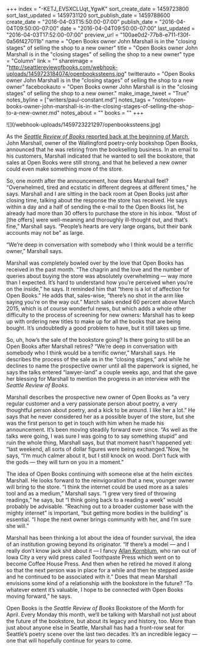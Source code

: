 +++
index = "-KETJ_EVSXCLUqt_YgwK"
sort_create_date = 1459723800
sort_last_updated = 1459731120
sort_publish_date = 1459788600
create_date = "2016-04-03T15:50:00-07:00"
publish_date = "2016-04-04T09:50:00-07:00"
date = "2016-04-04T09:50:00-07:00"
last_updated = "2016-04-03T17:52:00-07:00"
preview_url = "100ae0d2-77b8-e711-f30f-0a56f427011b"
name = "Open Books owner John Marshall is in the \"closing stages\" of selling the shop to a new owner"
title = "Open Books owner John Marshall is in the \"closing stages\" of selling the shop to a new owner"
type = "Column"
link = ""
shareimage = "http://seattlereviewofbooks.com/webhook-uploads/1459723184074/openbookssteens.jpg"
twitterauto = "Open Books owner John Marshall is in the \"closing stages\" of selling the shop to a new owner"
facebookauto = "Open Books owner John Marshall is in the \"closing stages\" of selling the shop to a new owner."
make_image_tweet = "True"
notes_byline = ["writers/paul-constant.md"]
notes_tags = "notes/open-books-owner-john-marshall-is-in-the-closing-stages-of-selling-the-shop-to-a-new-owner.md"
notes_about = ""
books = ""
+++
<p class="image">![](/webhook-uploads/1459723221297/openbookssteens.jpg)</p>

As the [*Seattle Review of Books* reported back at the beginning of March]( http://seattlereviewofbooks.com/notes/2016/03/02/anybody-want-to-buy-a-poetry-bookstore/), John Marshall, owner of the Wallingford poetry-only bookshop Open Books, announced that he was retiring from the bookselling business. In an email to his customers, Marshall indicated that he wanted to sell the bookstore, that sales at Open Books were still strong, and that he believed a new owner could even make something more of the store.

So, one month after the announcement, how does Marshall feel? “Overwhelmed, tired and ecstatic in different degrees at different times,” he says. Marshall and I are sitting in the back room at Open Books just after closing time, talking about the response the store has received. He says within a day and a half of sending the e-mail to the Open Books list, he already had more than 30 offers to purchase the store in his inbox. “Most of [the offers] were well-meaning and thoroughly ill-thought out, and that’s fine,” Marshall says. “People’s hearts are very large organs, but their bank accounts may not be” as large.

<p class="pull-quote">“We’re deep in conversation with somebody who I think would be a terrific owner,” Marshall says.</p>

Marshall was completely bowled over by the love that Open Books has received in the past month. “The chagrin and the love and the number of queries about buying the store was absolutely overwhelming — way more than I expected. It’s hard to understand how you’re perceived when you’re on the inside,” he says. It reminded him that “there is a lot of affection for Open Books.” He adds that, sales-wise, “there’s no shot in the arm like saying you’re on the way out.” March sales ended 60 percent above March 2015, which is of course wonderful news, but which adds a whole other difficulty to the process of screening for new owners: Marshall has to keep up with ordering new titles to make up for all the books that are being bought. It’s undoubtedly a good problem to have, but it still takes up time.

So, uh, how’s the sale of the bookstore going? Is there going to still be an Open Books after Marshall retires? “We’re deep in conversation with somebody who I think would be a terrific owner,” Marshall says. He describes the process of the sale as in the “closing stages,” and while he declines to name the prospective owner until all the paperwork is signed, he says the talks entered “lawyer-land” a couple weeks ago, and that she gave her blessing for Marshall to mention the progress in an interview with the *Seattle Review of Books*.

Marshall describes the prospective new owner of Open Books as “a very regular customer and a very passionate person about poetry, a very thoughtful person about poetry, and a kick to be around. I like her a lot.” He says that he never considered her as a possible buyer of the store, but she was the first person to get in touch with him when he made his announcement. It’s been moving steadily forward ever since. “As well as the talks were going, I was sure I was going to to say something stupid” and ruin the whole thing, Marshall says, but that moment hasn’t happened yet: “last weekend, all sorts of dollar figures were being exchanged.”Now, he says, “I’m much calmer about it, but I still knock on wood. Don’t fuck with the gods — they will turn on you in a moment.”

The idea of Open Books continuing with someone else at the helm excites Marshall. He looks forward to the reinvigoration that a new, younger owner will bring to the store. “I think the internet could be used more as a sales tool and as a medium,” Marshall says. “I grew very tired of throwing readings,” he says, but “I think going back to a reading a week” would probably be advisable. “Reaching out to a broader customer base with the mighty internet” is important, “but getting more bodies in the building” is essential. “I hope the next owner brings community with her, and I’m sure she will.”

Marshall has been thinking a lot about the idea of founder survival, the idea of an institution growing beyond its originator. “If there’s a model — and I really don’t know jack shit about it — I fancy [Allan Kornblum]( http://coffeehousepress.org/blog-posts/allan-kornblum-1949-2014/), who ran out of Iowa City a very wild press called Toothpaste Press which went on to become Coffee House Press. And then when he retired he moved it along so that the next person was in place for a while and then he stepped aside and he continued to be associated with it.” Does that mean Marshall envisions some kind of a relationship with the bookstore in the future? “To whatever extent it’s valuable, I hope to be connected with Open Books moving forward,” he says.

Open Books is the *Seattle Review of Books* Bookstore of the Month for April. Every Monday this month, we’ll be talking with Marshall not just about the future of the bookstore, but about its legacy and history, too. More than just about anyone else in Seattle, Marshall has had a front-row seat for Seattle’s poetry scene over the last two decades. It’s an incredible legacy — one that will hopefully continue for years to come.
